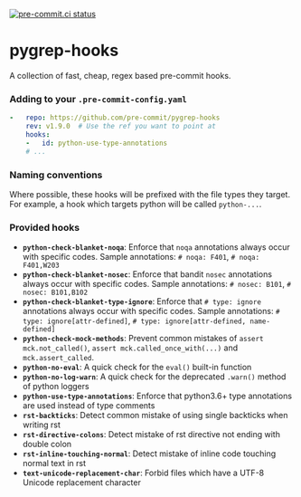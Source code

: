 [![pre-commit.ci status](https://results.pre-commit.ci/badge/github/pre-commit/pygrep-hooks/master.svg)](https://results.pre-commit.ci/latest/github/pre-commit/pygrep-hooks/master)

pygrep-hooks
============

A collection of fast, cheap, regex based pre-commit hooks.


### Adding to your `.pre-commit-config.yaml`

```yaml
-   repo: https://github.com/pre-commit/pygrep-hooks
    rev: v1.9.0  # Use the ref you want to point at
    hooks:
    -   id: python-use-type-annotations
    # ...
```

### Naming conventions

Where possible, these hooks will be prefixed with the file types they target.
For example, a hook which targets python will be called `python-...`.

### Provided hooks

[generated]: # (generated)
- **`python-check-blanket-noqa`**: Enforce that `noqa` annotations always occur with specific codes. Sample annotations: `# noqa: F401`, `# noqa: F401,W203`
- **`python-check-blanket-nosec`**: Enforce that bandit `nosec` annotations always occur with specific codes. Sample annotations: `# nosec: B101`, `# nosec: B101,B102`
- **`python-check-blanket-type-ignore`**: Enforce that `# type: ignore` annotations always occur with specific codes. Sample annotations: `# type: ignore[attr-defined]`, `# type: ignore[attr-defined, name-defined]`
- **`python-check-mock-methods`**: Prevent common mistakes of `assert mck.not_called()`, `assert mck.called_once_with(...)` and `mck.assert_called`.
- **`python-no-eval`**: A quick check for the `eval()` built-in function
- **`python-no-log-warn`**: A quick check for the deprecated `.warn()` method of python loggers
- **`python-use-type-annotations`**: Enforce that python3.6+ type annotations are used instead of type comments
- **`rst-backticks`**: Detect common mistake of using single backticks when writing rst
- **`rst-directive-colons`**: Detect mistake of rst directive not ending with double colon
- **`rst-inline-touching-normal`**: Detect mistake of inline code touching normal text in rst
- **`text-unicode-replacement-char`**: Forbid files which have a UTF-8 Unicode replacement character
